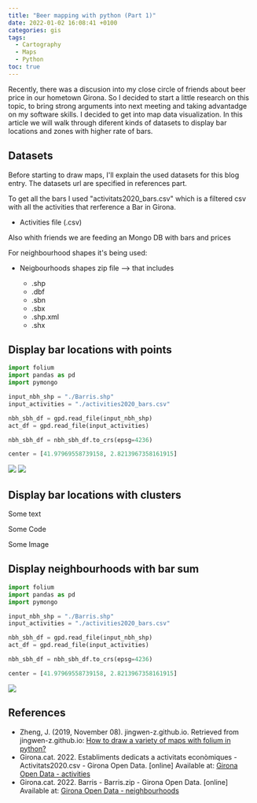 ```yaml
---
title: "Beer mapping with python (Part 1)"
date: 2022-01-02 16:08:41 +0100
categories: gis
tags:
  - Cartography
  - Maps
  - Python
toc: true
---
```


Recently, there was a discusion into my close circle of friends about beer price in our hometown Girona. So I decided to start a little research on this topic, to bring strong arguments into next meeting and taking advantadge on my software skills. I decided to get into map data visualization. In this article we will walk through diferent kinds of datasets to display bar locations and zones with higher rate of bars.

## Datasets

Before starting to draw maps, I'll explain the used datasets for this blog entry. The datasets url are specified in references part.

To get all the bars I used "activitats2020_bars.csv" which is a filtered csv with all the activities that rerference a Bar in Girona.

- Activities file (.csv)

Also whith friends we are feeding an Mongo DB with bars and prices

For neighbourhood shapes it's being used:

- Neigbourhoods shapes zip file --> that includes

  - .shp
  - .dbf
  - .sbn
  - .sbx
  - .shp.xml
  - .shx

## Display bar locations with points

```python
import folium
import pandas as pd
import pymongo

input_nbh_shp = "./Barris.shp"
input_activities = "./activities2020_bars.csv"

nbh_sbh_df = gpd.read_file(input_nbh_shp)
act_df = gpd.read_file(input_activities)

nbh_sbh_df = nbh_sbh_df.to_crs(epsg=4236)

center = [41.97969558739158, 2.8213967358161915]
```

<img src='{{ site.url }}/images/posts/add_points_to_map_00.png'>

<img src='{{ site.url }}/images/posts/add_points_to_map_01.png'>

## Display bar locations with clusters

Some text

Some Code

Some Image

## Display neighbourhoods with bar sum

```python
import folium
import pandas as pd
import pymongo

input_nbh_shp = "./Barris.shp"
input_activities = "./activities2020_bars.csv"

nbh_sbh_df = gpd.read_file(input_nbh_shp)
act_df = gpd.read_file(input_activities)

nbh_sbh_df = nbh_sbh_df.to_crs(epsg=4236)

center = [41.97969558739158, 2.8213967358161915]
```

<img src='{{ site.url }}/images/posts/add_nbh_shapes_to_map_00.png'>

## References

- Zheng, J. (2019, November 08). jingwen-z.github.io. Retrieved from jingwen-z.github.io: [How to draw a variety of maps with folium in python?][how-to-draw-a-variety-of-maps-with-folium-in-python?]
- Girona.cat. 2022. Establiments dedicats a activitats econòmiques - Activitats2020.csv - Girona Open Data. [online] Available at: [Girona Open Data - activities][ajuntament-de-girona-open-data-activities]
- Girona.cat. 2022. Barris - Barris.zip - Girona Open Data. [online] Available at: [Girona Open Data - neighbourhoods][ajuntament-de-girona-open-data-neighbouhoods]

[how-to-draw-a-variety-of-maps-with-folium-in-python?]: https://jingwen-z.github.io/how-to-draw-a-variety-of-maps-with-folium-in-python/
[ajuntament-de-girona-open-data-activities]: https://terra.girona.cat/opendata/storage/f/2021-02-01T09%3A55%3A29.147Z/activitats2020.csv
[ajuntament-de-girona-open-data-neighbouhoods]: https://www.girona.cat/opendata/dataset/barris/resource/eaae36f4-4013-4718-ab4a-7daecdb6ddad
